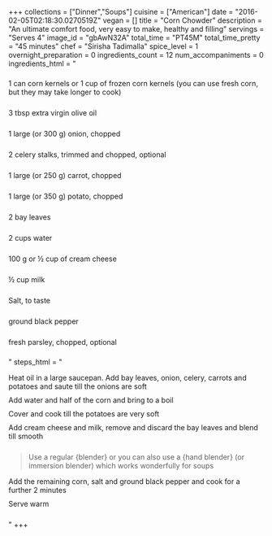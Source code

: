+++
collections = ["Dinner","Soups"]
cuisine = ["American"]
date = "2016-02-05T02:18:30.0270519Z"
vegan = []
title = "Corn Chowder"
description = "An ultimate comfort food, very easy to make, healthy and filling"
servings = "Serves 4"
image_id = "gbAwN32A"
total_time = "PT45M"
total_time_pretty = "45 minutes"
chef = "Sirisha Tadimalla"
spice_level = 1
overnight_preparation = 0
ingredients_count = 12
num_accompaniments = 0
ingredients_html = "<ul style='padding-left: 0; list-style: none;'><li itemprop='recipeIngredient' style='margin: 8px 0px;padding: 8px 0px;'>1 can corn kernels or 1 cup of frozen corn kernels (you can use fresh corn, but they may take longer to cook)</li><li itemprop='recipeIngredient' style='margin: 8px 0px;padding: 8px 0px;'>3 tbsp extra virgin olive oil</li><li itemprop='recipeIngredient' style='margin: 8px 0px;padding: 8px 0px;'>1 large (or 300 g) onion, chopped</li><li itemprop='recipeIngredient' style='margin: 8px 0px;padding: 8px 0px;'>2 celery stalks, trimmed and chopped, optional</li><li itemprop='recipeIngredient' style='margin: 8px 0px;padding: 8px 0px;'>1 large (or 250 g) carrot, chopped</li><li itemprop='recipeIngredient' style='margin: 8px 0px;padding: 8px 0px;'>1 large (or 350 g) potato, chopped</li><li itemprop='recipeIngredient' style='margin: 8px 0px;padding: 8px 0px;'>2 bay leaves</li><li itemprop='recipeIngredient' style='margin: 8px 0px;padding: 8px 0px;'>2 cups water</li><li itemprop='recipeIngredient' style='margin: 8px 0px;padding: 8px 0px;'>100 g or ½ cup of cream cheese </li><li itemprop='recipeIngredient' style='margin: 8px 0px;padding: 8px 0px;'>½ cup milk</li><li itemprop='recipeIngredient' style='margin: 8px 0px;padding: 8px 0px;'>Salt, to taste</li><li itemprop='recipeIngredient' style='margin: 8px 0px;padding: 8px 0px;'>ground black pepper</li><li itemprop='recipeIngredient' style='margin: 8px 0px;padding: 8px 0px;'>fresh parsley, chopped, optional</li></ul>"
steps_html = "<ol style='list-style: none inside; padding-left: 0px;'><li style='padding-bottom: 10px;'><i class='step-track-icon fa fa-square-o'></i><span class='step-text' itemprop='recipeInstructions'>Heat oil in a large saucepan. Add bay leaves, onion, celery, carrots and potatoes and saute till the onions are soft</span></li><li style='padding-bottom: 10px;'><i class='step-track-icon fa fa-square-o'></i><span class='step-text' itemprop='recipeInstructions'>Add water and half of the corn and bring to a boil</span></li><li style='padding-bottom: 10px;'><i class='step-track-icon fa fa-square-o'></i><span class='step-text' itemprop='recipeInstructions'>Cover and cook till the potatoes are very soft</span></li><li style='padding-bottom: 10px;'><i class='step-track-icon fa fa-square-o'></i><span class='step-text' itemprop='recipeInstructions'>Add cream cheese and milk, remove and discard the bay leaves and blend till smooth</span></li><blockquote>Use a regular {blender} or you can also use a {hand blender} (or immersion blender) which works wonderfully for soups</blockquote><li style='padding-bottom: 10px;'><i class='step-track-icon fa fa-square-o'></i><span class='step-text' itemprop='recipeInstructions'>Add the remaining corn, salt and ground black pepper and cook for a further 2 minutes</span></li><li style='padding-bottom: 10px;'><i class='step-track-icon fa fa-square-o'></i><span class='step-text' itemprop='recipeInstructions'>Serve warm</span></li></ol>"
+++
